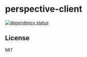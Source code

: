 # perspective-client

[![dependency status](https://david-dm.org/perspective/perspective-client.png)](https://david-dm.org/perspective/perspective-client)


License
-------

MIT
